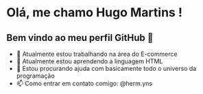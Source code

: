 # Olá, me chamo Hugo Martins ! 
## Bem vindo ao meu perfil GitHub 👋

- 🔭 Atualmente estou trabalhando na área do E-commerce 
- 🌱 Atualmente estou aprendendo a linguagem HTML
- 🤔 Estou procurando ajuda com basicamente todo o universo da programação
- 📫 Como entrar em contato comigo: @herm.yns
